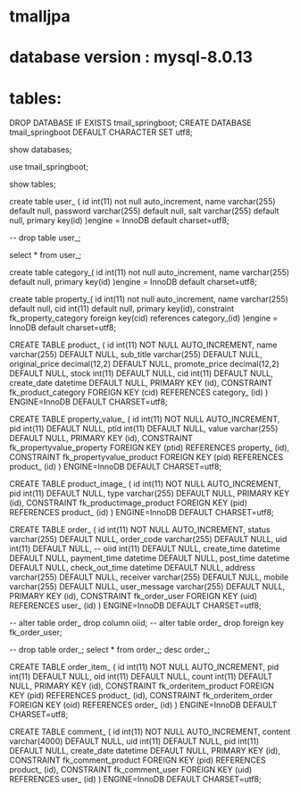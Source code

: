 # tmalljpa

# database version :  mysql-8.0.13

# tables:

DROP DATABASE IF EXISTS tmail_springboot;
CREATE DATABASE tmail_springboot DEFAULT CHARACTER SET utf8;

show databases;

use tmail_springboot;

show tables;

create table user_ (
id int(11) not null auto_increment,
name varchar(255) default null,
password varchar(255) default null,
salt varchar(255) default null,
primary key(id)
)engine = InnoDB default charset=utf8;

--   drop table user_;

select * from user_;

create table category_(
id int(11) not null auto_increment,
name varchar(255) default null,
primary key(id)
)engine = InnoDB default charset=utf8;

create table property_(
id int(11) not null auto_increment,
name varchar(255) default null,
cid int(11) default null,
primary key(id),
constraint fk_property_category foreign key(cid) references category_(id)
)engine = InnoDB default charset=utf8;

CREATE TABLE product_ (
  id int(11) NOT NULL AUTO_INCREMENT,
  name varchar(255) DEFAULT NULL,
  sub_title varchar(255) DEFAULT NULL,
  original_price decimal(12,2) DEFAULT NULL,
  promote_price decimal(12,2) DEFAULT NULL,
  stock int(11) DEFAULT NULL,
  cid int(11) DEFAULT NULL,
  create_date datetime DEFAULT NULL,
  PRIMARY KEY (id),
  CONSTRAINT fk_product_category FOREIGN KEY (cid) REFERENCES category_ (id)
) ENGINE=InnoDB  DEFAULT CHARSET=utf8;

CREATE TABLE property_value_ (
  id int(11) NOT NULL AUTO_INCREMENT,
  pid int(11) DEFAULT NULL,
  ptid int(11) DEFAULT NULL,
  value varchar(255) DEFAULT NULL,
  PRIMARY KEY (id),
  CONSTRAINT fk_propertyvalue_property FOREIGN KEY (ptid) REFERENCES property_ (id),
  CONSTRAINT fk_propertyvalue_product FOREIGN KEY (pid) REFERENCES product_ (id)
) ENGINE=InnoDB  DEFAULT CHARSET=utf8;

CREATE TABLE product_image_ (
  id int(11) NOT NULL AUTO_INCREMENT,
  pid int(11) DEFAULT NULL,
  type varchar(255) DEFAULT NULL,
  PRIMARY KEY (id),
  CONSTRAINT fk_productimage_product FOREIGN KEY (pid) REFERENCES product_ (id)
) ENGINE=InnoDB DEFAULT CHARSET=utf8;

CREATE TABLE order_ (
  id int(11) NOT NULL AUTO_INCREMENT,
  status varchar(255) DEFAULT NULL,
  order_code varchar(255) DEFAULT NULL,
  uid int(11) DEFAULT NULL,
-- oiid int(11) DEFAULT NULL,
  create_time datetime DEFAULT NULL,
  payment_time datetime DEFAULT NULL,
  post_time datetime DEFAULT NULL,
  check_out_time datetime DEFAULT NULL,
  address varchar(255) DEFAULT NULL,
  receiver varchar(255) DEFAULT NULL,
  mobile varchar(255) DEFAULT NULL,
  user_message varchar(255) DEFAULT NULL,
  PRIMARY KEY (id),
  CONSTRAINT fk_order_user FOREIGN KEY (uid) REFERENCES user_ (id)
) ENGINE=InnoDB  DEFAULT CHARSET=utf8;

-- alter table order_ drop column oiid;
-- alter table order_ drop foreign key fk_order_user;

-- drop table order_;
select * from order_;
desc order_;

CREATE TABLE order_item_ (
  id int(11) NOT NULL AUTO_INCREMENT,
  pid int(11) DEFAULT NULL,
  oid int(11) DEFAULT NULL,
  count int(11) DEFAULT NULL,
  PRIMARY KEY (id),
  CONSTRAINT fk_orderitem_product FOREIGN KEY (pid) REFERENCES product_ (id),
  CONSTRAINT fk_orderitem_order FOREIGN KEY (oid) REFERENCES order_ (id)
) ENGINE=InnoDB  DEFAULT CHARSET=utf8;

CREATE TABLE comment_ (
  id int(11) NOT NULL AUTO_INCREMENT,
  content varchar(4000) DEFAULT NULL,
  uid int(11) DEFAULT NULL,
  pid int(11) DEFAULT NULL,
  create_date datetime DEFAULT NULL,
  PRIMARY KEY (id),
  CONSTRAINT fk_comment_product FOREIGN KEY (pid) REFERENCES product_ (id),
  CONSTRAINT fk_comment_user FOREIGN KEY (uid) REFERENCES user_ (id)
) ENGINE=InnoDB  DEFAULT CHARSET=utf8;
